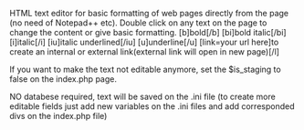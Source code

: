 HTML text editor for basic formatting of web pages directly from the page (no need of Notepad++ etc).
Double click on any text on the page to change the content or give basic formatting.
[b]bold[/b]
[bi]bold italic[/bi]
[i]italic[/i]
[iu]italic underlined[/iu]
[u]underline[/u]
[link=your url here]to create an internal or external link(external link will open in new page)[/l]

If you want to make the text not editable anymore, set the $is_staging to false on the index.php page.

NO databese required, text will be saved on the .ini file (to create more editable fields just add new variables on the .ini files and add corresponded divs on the index.php file)
